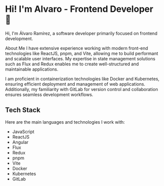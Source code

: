 # Hi! I'm Alvaro - Frontend Developer 👋


Hi, I'm Álvaro Ramírez, a software developer primarily focused on frontend development.

About Me
I have extensive experience working with modern front-end technologies like ReactJS, pnpm, and Vite, allowing me to build performant and scalable user interfaces. My expertise in state management solutions such as Flux and Redux enables me to create well-structured and maintainable applications.

I am proficient in containerization technologies like Docker and Kubernetes, ensuring efficient deployment and management of web applications. Additionally, my familiarity with GitLab for version control and collaboration ensures seamless development workflows.

## Tech Stack

Here are the main languages and technologies I work with:

* JavaScript
* ReactJS
* Angular
* Flux
* Redux
* pnpm
* Vite
* Docker
* Kubernetes
* GitLab
